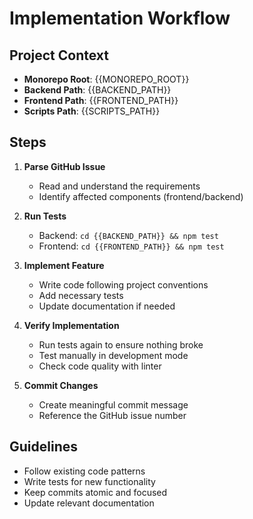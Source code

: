 # Implementation Workflow

## Project Context
- **Monorepo Root**: {{MONOREPO_ROOT}}
- **Backend Path**: {{BACKEND_PATH}}
- **Frontend Path**: {{FRONTEND_PATH}}
- **Scripts Path**: {{SCRIPTS_PATH}}

## Steps

1. **Parse GitHub Issue**
   - Read and understand the requirements
   - Identify affected components (frontend/backend)

2. **Run Tests**
   - Backend: `cd {{BACKEND_PATH}} && npm test`
   - Frontend: `cd {{FRONTEND_PATH}} && npm test`

3. **Implement Feature**
   - Write code following project conventions
   - Add necessary tests
   - Update documentation if needed

4. **Verify Implementation**
   - Run tests again to ensure nothing broke
   - Test manually in development mode
   - Check code quality with linter

5. **Commit Changes**
   - Create meaningful commit message
   - Reference the GitHub issue number

## Guidelines
- Follow existing code patterns
- Write tests for new functionality
- Keep commits atomic and focused
- Update relevant documentation
